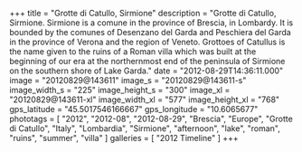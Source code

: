 +++
title = "Grotte di Catullo, Sirmione"
description = "Grotte di Catullo, Sirmione. Sirmione is a comune in the province of Brescia, in Lombardy. It is bounded by the comunes of Desenzano del Garda and Peschiera del Garda in the province of Verona and the region of Veneto. Grottoes of Catullus is the name given to the ruins of a Roman villa which was built at the beginning of our era at the northernmost end of the peninsula of Sirmione on the southern shore of Lake Garda."
date = "2012-08-29T14:36:11.000"
image = "20120829@143611"
image_s = "20120829@143611-s"
image_width_s = "225"
image_height_s = "300"
image_xl = "20120829@143611-xl"
image_width_xl = "577"
image_height_xl = "768"
gps_latitude = "45.5017546166667"
gps_longitude = "10.6065677"
phototags = [ "2012", "2012-08", "2012-08-29", "Brescia", "Europe", "Grotte di Catullo", "Italy", "Lombardia", "Sirmione", "afternoon", "lake", "roman", "ruins", "summer", "villa" ]
galleries = [ "2012 Timeline" ]
+++
